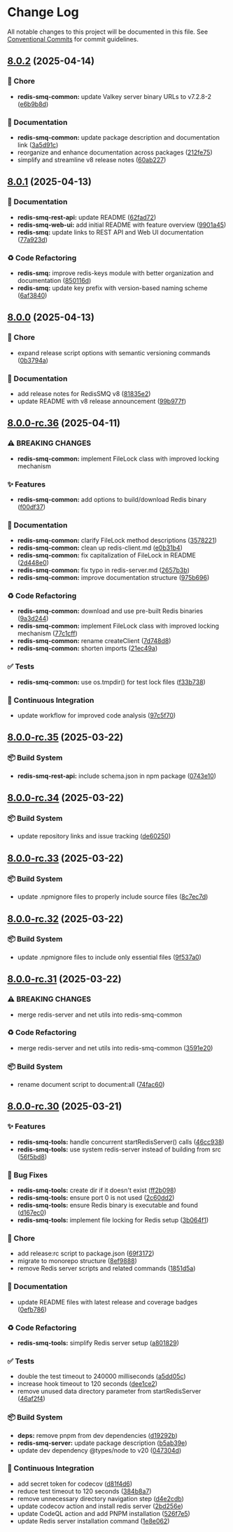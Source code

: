 # Change Log

All notable changes to this project will be documented in this file.
See [Conventional Commits](https://conventionalcommits.org) for commit guidelines.

## [8.0.2](https://github.com/weyoss/redis-smq/compare/v8.0.1...v8.0.2) (2025-04-14)

### 🚀 Chore

- **redis-smq-common:** update Valkey server binary URLs to v7.2.8-2 ([e6b9b8d](https://github.com/weyoss/redis-smq/commit/e6b9b8d31af9d321b3ad208bebabd09171932822))

### 📝 Documentation

- **redis-smq-common:** update package description and documentation link ([3a5d91c](https://github.com/weyoss/redis-smq/commit/3a5d91c05faed92c395eaa541c346d8ecb5273b7))
- reorganize and enhance documentation across packages ([212fe75](https://github.com/weyoss/redis-smq/commit/212fe75143f1c446045c346e460065215e98f1d7))
- simplify and streamline v8 release notes ([60ab227](https://github.com/weyoss/redis-smq/commit/60ab22750d213236a9bb157ab3a4ef7e60dacdd4))

## [8.0.1](https://github.com/weyoss/redis-smq/compare/v8.0.0...v8.0.1) (2025-04-13)

### 📝 Documentation

- **redis-smq-rest-api:** update README ([62fad72](https://github.com/weyoss/redis-smq/commit/62fad721cd79997bfafa5eecc4564488f69563ab))
- **redis-smq-web-ui:** add initial README with feature overview ([9901a45](https://github.com/weyoss/redis-smq/commit/9901a45805a904beecfa6a2fbabe471fbb4d60c9))
- **redis-smq:** update links to REST API and Web UI documentation ([77a923d](https://github.com/weyoss/redis-smq/commit/77a923d5670405c8e06b4e5807969aed5543ec95))

### ♻️ Code Refactoring

- **redis-smq:** improve redis-keys module with better organization and documentation ([850116d](https://github.com/weyoss/redis-smq/commit/850116ddcc1f25a9dcd589842fde0fa1fe098cda))
- **redis-smq:** update key prefix with version-based naming scheme ([6af3840](https://github.com/weyoss/redis-smq/commit/6af384080cbc2c6772e1cc134a515cbf21eeffcb))

## [8.0.0](https://github.com/weyoss/redis-smq/compare/v8.0.0-rc.36...v8.0.0) (2025-04-13)

### 🚀 Chore

- expand release script options with semantic versioning commands ([0b3794a](https://github.com/weyoss/redis-smq/commit/0b3794a2fcc700892ff3f68cdb37e53f358fd90e))

### 📝 Documentation

- add release notes for RedisSMQ v8 ([81835e2](https://github.com/weyoss/redis-smq/commit/81835e22a3216a3c27199389681b610400128461))
- update README with v8 release announcement ([99b977f](https://github.com/weyoss/redis-smq/commit/99b977f01bc327c5323196ddeafd620202b80f6a))

## [8.0.0-rc.36](https://github.com/weyoss/redis-smq/compare/v8.0.0-rc.35...v8.0.0-rc.36) (2025-04-11)

### ⚠ BREAKING CHANGES

- **redis-smq-common:** implement FileLock class with improved locking mechanism

### ✨ Features

- **redis-smq-common:** add options to build/download Redis binary ([f00df37](https://github.com/weyoss/redis-smq/commit/f00df374184f8baa70e44f7d28398802cc1492d6))

### 📝 Documentation

- **redis-smq-common:** clarify FileLock method descriptions ([3578221](https://github.com/weyoss/redis-smq/commit/35782211cc263192e2ed91ef54ba3e78dcb3194e))
- **redis-smq-common:** clean up redis-client.md ([e0b31b4](https://github.com/weyoss/redis-smq/commit/e0b31b414485acf74c250e812ddc40c0edd63aa1))
- **redis-smq-common:** fix capitalization of FileLock in README ([2d448e0](https://github.com/weyoss/redis-smq/commit/2d448e0ee73e9eea7809a4586774ede2f0a1e9e9))
- **redis-smq-common:** fix typo in redis-server.md ([2657b3b](https://github.com/weyoss/redis-smq/commit/2657b3b56e8b259650180912e26f0f063edae34c))
- **redis-smq-common:** improve documentation structure ([975b696](https://github.com/weyoss/redis-smq/commit/975b696db60cf152244ffef1c09642aa93d3732f))

### ♻️ Code Refactoring

- **redis-smq-common:** download and use pre-built Redis binaries ([9a3d244](https://github.com/weyoss/redis-smq/commit/9a3d244599b97732bfaa544e44fa7b39fddaef56))
- **redis-smq-common:** implement FileLock class with improved locking mechanism ([77c1cff](https://github.com/weyoss/redis-smq/commit/77c1cffae9071ea275afaa28964d1b684490b653))
- **redis-smq-common:** rename createClient ([7d748d8](https://github.com/weyoss/redis-smq/commit/7d748d8f9cc364df8e81aaf7506ee63a66702fcb))
- **redis-smq-common:** shorten imports ([21ec49a](https://github.com/weyoss/redis-smq/commit/21ec49ae23418b917d68bac2a711545db43f1bad))

### ✅ Tests

- **redis-smq-common:** use os.tmpdir() for test lock files ([f33b738](https://github.com/weyoss/redis-smq/commit/f33b738cc9f2b2adb7ece1f5154fc7255709120e))

### 👷 Continuous Integration

- update workflow for improved code analysis ([97c5f70](https://github.com/weyoss/redis-smq/commit/97c5f70aa5538978b1c97502b0178ca3a4678840))

## [8.0.0-rc.35](https://github.com/weyoss/redis-smq/compare/v8.0.0-rc.34...v8.0.0-rc.35) (2025-03-22)

### 📦‍ Build System

- **redis-smq-rest-api:** include schema.json in npm package ([0743e10](https://github.com/weyoss/redis-smq/commit/0743e10181b710b084d611ea4f33d303421240f8))

## [8.0.0-rc.34](https://github.com/weyoss/redis-smq/compare/v8.0.0-rc.33...v8.0.0-rc.34) (2025-03-22)

### 📦‍ Build System

- update repository links and issue tracking ([de60250](https://github.com/weyoss/redis-smq/commit/de60250675b57213408e8580f90ed43f71856b0f))

## [8.0.0-rc.33](https://github.com/weyoss/redis-smq/compare/v8.0.0-rc.32...v8.0.0-rc.33) (2025-03-22)

### 📦‍ Build System

- update .npmignore files to properly include source files ([8c7ec7d](https://github.com/weyoss/redis-smq/commit/8c7ec7d9d98f51d346167c7d723fd4d78705430b))

## [8.0.0-rc.32](https://github.com/weyoss/redis-smq/compare/v8.0.0-rc.31...v8.0.0-rc.32) (2025-03-22)

### 📦‍ Build System

- update .npmignore files to include only essential files ([9f537a0](https://github.com/weyoss/redis-smq/commit/9f537a06e1bebfacc1204698c6f3f15afcf768e3))

## [8.0.0-rc.31](https://github.com/weyoss/redis-smq/compare/v8.0.0-rc.30...v8.0.0-rc.31) (2025-03-22)

### ⚠ BREAKING CHANGES

- merge redis-server and net utils into redis-smq-common

### ♻️ Code Refactoring

- merge redis-server and net utils into redis-smq-common ([3591e20](https://github.com/weyoss/redis-smq/commit/3591e2060dec07ed05d13dba7b3a6154b5bc8057))

### 📦‍ Build System

- rename document script to document:all ([74fac60](https://github.com/weyoss/redis-smq/commit/74fac6016f175b108b7a3288a8c0bc28732d4c95))

## [8.0.0-rc.30](https://github.com/weyoss/redis-smq/compare/v8.0.0-rc.29...v8.0.0-rc.30) (2025-03-21)

### ✨ Features

- **redis-smq-tools:** handle concurrent startRedisServer() calls ([46cc938](https://github.com/weyoss/redis-smq/commit/46cc9387bc85770352910217a9a1e6743248baed))
- **redis-smq-tools:** use system redis-server instead of building from src ([56f5bd8](https://github.com/weyoss/redis-smq/commit/56f5bd8bb2053ef7f607a63d5b3fd23d6053a4ca))

### 🐛 Bug Fixes

- **redis-smq-tools:** create dir if it doesn't exist ([ff2b098](https://github.com/weyoss/redis-smq/commit/ff2b09807ccf30f96dfd3d513b4b0677235e5674))
- **redis-smq-tools:** ensure port 0 is not used ([2c60dd2](https://github.com/weyoss/redis-smq/commit/2c60dd2450ba71566b83184ded3c81100a26fdc1))
- **redis-smq-tools:** ensure Redis binary is executable and found ([d167ec0](https://github.com/weyoss/redis-smq/commit/d167ec0d053e64f3332bdeff9d618d2420abf127))
- **redis-smq-tools:** implement file locking for Redis setup ([3b064f1](https://github.com/weyoss/redis-smq/commit/3b064f1629ea173d3bafabf32fa1ab6aed0f4707))

### 🚀 Chore

- add release:rc script to package.json ([69f3172](https://github.com/weyoss/redis-smq/commit/69f317213cbe0ce1ca5c72c1693713614c46532d))
- migrate to monorepo structure ([8ef9888](https://github.com/weyoss/redis-smq/commit/8ef988862cedd84eddbd3e4eb5e2f50d575fe30f))
- remove Redis server scripts and related commands ([1851d5a](https://github.com/weyoss/redis-smq/commit/1851d5a008fbc21a17b44af03fc68318edf609c1))

### 📝 Documentation

- update README files with latest release and coverage badges ([0efb786](https://github.com/weyoss/redis-smq/commit/0efb7863a58bf8b2ec43cfe5b46b016c9a40b0fe))

### ♻️ Code Refactoring

- **redis-smq-tools:** simplify Redis server setup ([a801829](https://github.com/weyoss/redis-smq/commit/a801829d55a64aa101fcd5a85d8a7b535fab1180))

### ✅ Tests

- double the test timeout to 240000 milliseconds ([a5dd05c](https://github.com/weyoss/redis-smq/commit/a5dd05c997c522263a9fc036f1c3ec3c644081e4))
- increase hook timeout to 120 seconds ([dee1ce2](https://github.com/weyoss/redis-smq/commit/dee1ce224c5e7de58e62f0f8074deab06540657b))
- remove unused data directory parameter from startRedisServer ([46af2f4](https://github.com/weyoss/redis-smq/commit/46af2f40585cc4387a070f3d6c76d95d12a84ba7))

### 📦‍ Build System

- **deps:** remove pnpm from dev dependencies ([d19292b](https://github.com/weyoss/redis-smq/commit/d19292b7a1e8f54c63449fe9e7d3fe32eb19adab))
- **redis-smq-server:** update package description ([b5ab39e](https://github.com/weyoss/redis-smq/commit/b5ab39e0a59cddde8476320c53d3b12412c6ec29))
- update dev dependency @types/node to v20 ([047304d](https://github.com/weyoss/redis-smq/commit/047304de8615c277574bb517f6038929e544e28b))

### 👷 Continuous Integration

- add secret token for codecov ([d81f4d6](https://github.com/weyoss/redis-smq/commit/d81f4d62c12dbc765b64a420244ee0b552d66f84))
- reduce test timeout to 120 seconds ([384b8a7](https://github.com/weyoss/redis-smq/commit/384b8a707941c57ae0f554927489da1134594ad5))
- remove unnecessary directory navigation step ([d4e2cdb](https://github.com/weyoss/redis-smq/commit/d4e2cdb0100351593f2c66f6ea1daf020c9e038f))
- update codecov action and install redis server ([2bd256e](https://github.com/weyoss/redis-smq/commit/2bd256e907a14acda19ec9adf2cc78cb9e9b7b99))
- update CodeQL action and add PNPM installation ([526f7e5](https://github.com/weyoss/redis-smq/commit/526f7e505b04b7cd9b83c70202bda39c14152282))
- update Redis server installation command ([1e8e062](https://github.com/weyoss/redis-smq/commit/1e8e06239b4b9b203734ab3ce8b1501d0a872b83))
